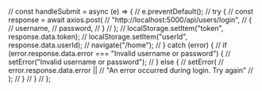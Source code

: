   // const handleSubmit = async (e) => {
  //   e.preventDefault();
  //   try {
  //     const response = await axios.post(
  //       "http://localhost:5000/api/users/login",
  //       {
  //         username,
  //         password,
  //       }
  //     );
  //     localStorage.setItem("token", response.data.token);
  //     localStorage.setItem("userId", response.data.userId);
  //     navigate("/home");
  //   } catch (error) {
  //     if (error.response.data.error === "Invalid username or password") {
  //       setError("Invalid username or password");
  //     } else {
  //       setError(
  //         error.response.data.error ||
  //           "An error occurred during login. Try again"
  //       );
  //     }
  //   }
  // };

  